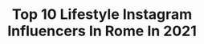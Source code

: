 ---
title: Top 10 Lifestyle Instagram Influencers In Rome In 2021
description: >-
  Find top lifestyle Instagram influencers in Rome in 2021. Most popular hashtags: #italy #lifestyle #rome #love.
platform: Instagram
hits: 146
text_top: Discover the top-rated Instagram accounts on inBeat.
text_bottom: inBeat holds 146 Instagram influencers like this in Rome, Italy for you to connect with.
profiles:
  - username: "claytano"
    fullname: >-
      Claytano
    bio: >-
      ➡️ NCAA Hockey Player ➡️ Pro Gamer and YouTuber ➡️ CEO/Founder Ennovative Inc ➡️ @Forbes 30 under 30 Nominee 2021 @mlo.shoes @introvertedextrovert.co
    location: "Italy"
    followers: 14467
    engagement: 336
    commentsToLikes: 0.020495
    id: ck14i7na6e1pz0i19bs99rv0t
    verified: false
    hashtags: "#life, #gamer, #style, #streamer"
  - username: "melaniamigliozzi"
    fullname: >-
      mel* • aesthetic feed
    bio: >-
      BLOGGER | FASHION | LIFESTYLE 📍Rome aesthetic lover | beige passion Blog Dressing&Toppings Contributor @kiabi_italiaofficial ♡ Founder @foodgangitalia
    location: "Italy"
    followers: 16814
    engagement: 583
    commentsToLikes: 0.065675
    id: ck5zu6gn81rtk0i14e5go0ffo
    verified: false
    hashtags: "#kiabi, #falconeri, #ivyoakstories, #ivyandoak"
  - username: "eleonora__pieroni"
    fullname: >-
      Eleonora Pieroni
    bio: >-
      Model |Actress|Presenter🧿 Italian personality & Brands Ambassador in New York 🇺🇸 🇮🇹 🌏EleonoraPieroni LIVE NEW YORK!⬇️
    location: "Italy"
    followers: 46499
    engagement: 163
    commentsToLikes: 0.040989
    id: ck5qcoehwrkli0i11cn5x2t2v
    verified: true
    hashtags: "#festadelcinemadiroma, #puglia, #travelling, #eleonorapieroniliveitaly"
  - username: "_lauranicolelifestyle__"
    fullname: >-
      𝓛𝓪𝓾𝓻𝓪 𝓝𝓲𝓬𝓸𝓵𝓮 🌸
    bio: >-
      🌸 • Fashion | Travel | Inspo 🍃 🎠 • Disney Lover | Bibliophile 🌸 • Grey’s Anatomy addicted 🍃 🐻 • ACNH @_animalcrossing_brightmoon 🌸 • Planner & Food 🍃
    location: "Italy"
    followers: 17248
    engagement: 238
    commentsToLikes: 0.048609
    id: ck6txvwb505su0j71oi2rqwp6
    verified: false
    hashtags: "#fitnessgirl, #babesofinstagram, #styleinspiration, #makeuptutorial"
  - username: "drgolenaz"
    fullname: >-
      Golenaz👩🏻‍⚕️
    bio: >-
      MEDICAL doctor 🥼🩺based in Rome 📍 •Lifestyle📷|Medical Information💉|Travel🌎 •Persian by blood🩸Italian by birth🇮🇹 •DM📧collabs:golenaz@outlook.it
    location: "Italy"
    followers: 11967
    engagement: 803
    commentsToLikes: 0.051431
    id: ckap2bbtsy4570i78kd3ac8oy
    verified: false
    hashtags: "#vacation, #lifestyle, #viaggiare, #italytravel"
  - username: "ladfoodie"
    fullname: >-
      LAURA #ladfoodie
    bio: >-
      Laura🙋🏼‍♀️Food | Lifestyle | Travel #ladfoodie📍Rome 📩 ladfoodie@gmail.com 🔰nu3 ambassador cod. SCONTO>> LAD15
    location: "Italy"
    followers: 34863
    engagement: 248
    commentsToLikes: 0.111831
    id: ck14kcjpaoukb0i19dvi3c9dd
    verified: false
    hashtags: "#yogurtgreco, #colazioneitaliana, #farinadicocco, #alimentazionesana"
  - username: "flaviabarone_real"
    fullname: >-
      ☀️ F L A V I A ⚡
    bio: >-
      📍 Naples, Italy 🇮🇹 🏇 Rider 🧝🏽‍♀️ Cosplayer { @iaiacosplay } Collaboration: email📩 or direct 🎶 TikTok: 4K💗 👇🏼
    location: "Italy"
    followers: 2903
    engagement: 1368
    commentsToLikes: 0.049285
    id: ckaouqxg21fic0i788vktmp6i
    verified: false
    hashtags: "#instagram, #fashion, #photo, #girl"
  - username: "giada_farano"
    fullname: >-
      GIADA FARANO
    bio: >-
      Professional Dancer🇮🇹 @ciaodarwinreal 8 MEDIASET RAI⠀⠀⠀⠀⠀⠀⠀⠀⠀⠀ giadafarano95@libero.it Ofenbach,Jovanotti,Syria,Sofia Reyes,ZeroAss Arisa
    location: "Italy"
    followers: 50820
    engagement: 397
    commentsToLikes: 0.027733
    id: ckapceemg3h9e0i78mjsw1oow
    verified: false
    hashtags: "#blog, #staytuned, #sunnyday, #work"
  - username: "brettstir"
    fullname: >-
      Brett Schneggenburger
    bio: >-
      @ashleigh_jordan @nvgtn Next Launch: Dec 5th, 10AM est
    location: "Italy"
    followers: 88639
    engagement: 1124
    commentsToLikes: 0.015868
    id: ck0vv32o5nbc40i19luayw5m1
    verified: false
    hashtags: "#fitspo, #womensfashion, #cute, #clothingbrand"
  - username: "valentina_salviati"
    fullname: >-
      Valentina Salviati
    bio: >-
      📍Roma 👫 @greg_geri 🐾 cats lovers @weare_figaroegigia 💌 valentinasalviati91@gmail.com
    location: "Italy"
    followers: 70382
    engagement: 145
    commentsToLikes: 0.095361
    id: ck5zp32gwrw5s0i14xk6uuryx
    verified: false
    hashtags: "#autunno, #puglialovers, #igitalia, #traveltheworld"
---